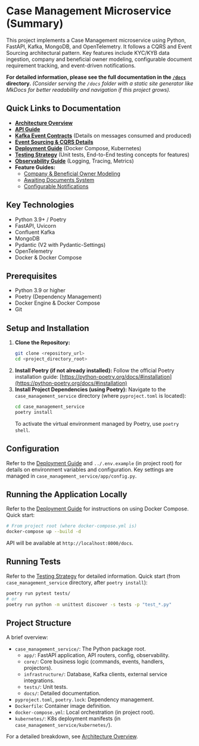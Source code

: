# Case Management Microservice (Summary)

This project implements a Case Management microservice using Python, FastAPI, Kafka, MongoDB, and OpenTelemetry. It follows a CQRS and Event Sourcing architectural pattern. Key features include KYC/KYB data ingestion, company and beneficial owner modeling, configurable document requirement tracking, and event-driven notifications.

**For detailed information, please see the full documentation in the [`/docs`](./docs/index.md) directory.**
*(Consider serving the `/docs` folder with a static site generator like MkDocs for better readability and navigation if this project grows).*

## Quick Links to Documentation

*   [**Architecture Overview**](./docs/01_architecture.md)
*   [**API Guide**](./docs/02_api_guide.md)
*   [**Kafka Event Contracts**](./docs/03_kafka_events_and_contracts.md) (Details on messages consumed and produced)
*   [**Event Sourcing & CQRS Details**](./docs/04_event_sourcing_and_cqrs.md)
*   [**Deployment Guide**](./docs/05_deployment.md) (Docker Compose, Kubernetes)
*   [**Testing Strategy**](./docs/06_testing_strategy.md) (Unit tests, End-to-End testing concepts for features)
*   [**Observability Guide**](./docs/07_observability.md) (Logging, Tracing, Metrics)
*   **Feature Guides:**
    *   [Company & Beneficial Owner Modeling](./docs/feature_guides/01_company_bo_modeling.md)
    *   [Awaiting Documents System](./docs/feature_guides/02_awaiting_documents.md)
    *   [Configurable Notifications](./docs/feature_guides/03_notifications.md)

## Key Technologies

*   Python 3.9+ / Poetry
*   FastAPI, Uvicorn
*   Confluent Kafka
*   MongoDB
*   Pydantic (V2 with Pydantic-Settings)
*   OpenTelemetry
*   Docker & Docker Compose

## Prerequisites

*   Python 3.9 or higher
*   Poetry (Dependency Management)
*   Docker Engine & Docker Compose
*   Git

## Setup and Installation

1.  **Clone the Repository:**
    ```bash
    git clone <repository_url>
    cd <project_directory_root>
    ```
2.  **Install Poetry (if not already installed):**
    Follow the official Poetry installation guide: [https://python-poetry.org/docs/#installation](https://python-poetry.org/docs/#installation)
3.  **Install Project Dependencies (using Poetry):**
    Navigate to the `case_management_service` directory (where `pyproject.toml` is located):
    ```bash
    cd case_management_service
    poetry install
    ```
    To activate the virtual environment managed by Poetry, use `poetry shell`.

## Configuration

Refer to the [Deployment Guide](./docs/05_deployment.md) and `../.env.example` (in project root) for details on environment variables and configuration. Key settings are managed in `case_management_service/app/config.py`.

## Running the Application Locally

Refer to the [Deployment Guide](./docs/05_deployment.md) for instructions on using Docker Compose.
Quick start:
```bash
# From project root (where docker-compose.yml is)
docker-compose up --build -d
```
API will be available at `http://localhost:8000/docs`.

## Running Tests

Refer to the [Testing Strategy](./docs/06_testing_strategy.md) for detailed information.
Quick start (from `case_management_service` directory, after `poetry install`):
```bash
poetry run pytest tests/
# or
poetry run python -m unittest discover -s tests -p "test_*.py"
```

## Project Structure

A brief overview:
*   `case_management_service/`: The Python package root.
    *   `app/`: FastAPI application, API routers, config, observability.
    *   `core/`: Core business logic (commands, events, handlers, projectors).
    *   `infrastructure/`: Database, Kafka clients, external service integrations.
    *   `tests/`: Unit tests.
    *   `docs/`: Detailed documentation.
*   `pyproject.toml`, `poetry.lock`: Dependency management.
*   `Dockerfile`: Container image definition.
*   `docker-compose.yml`: Local orchestration (in project root).
*   `kubernetes/`: K8s deployment manifests (in `case_management_service/kubernetes/`).

For a detailed breakdown, see [Architecture Overview](./docs/01_architecture.md).
